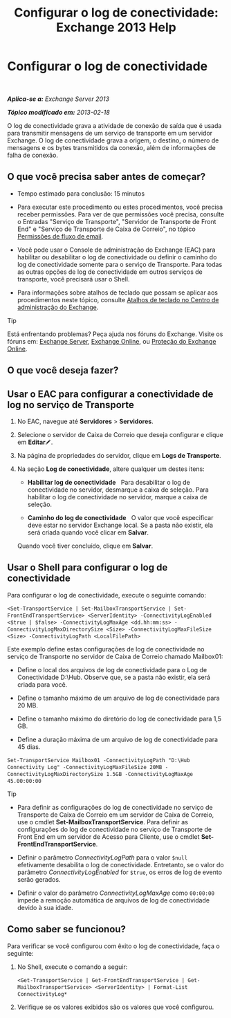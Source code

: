 ﻿---
title: 'Configurar o log de conectividade: Exchange 2013 Help'
TOCTitle: Configurar o log de conectividade
ms:assetid: 24e46a79-33ea-44e9-b03c-549db1c86a6f
ms:mtpsurl: https://technet.microsoft.com/pt-br/library/Aa996827(v=EXCHG.150)
ms:contentKeyID: 50485152
ms.date: 05/22/2018
mtps_version: v=EXCHG.150
ms.translationtype: MT
---

# Configurar o log de conectividade

 

_**Aplica-se a:** Exchange Server 2013_

_**Tópico modificado em:** 2013-02-18_

O log de conectividade grava a atividade de conexão de saída que é usada para transmitir mensagens de um serviço de transporte em um servidor Exchange. O log de conectividade grava a origem, o destino, o número de mensagens e os bytes transmitidos da conexão, além de informações de falha de conexão.

## O que você precisa saber antes de começar?

  - Tempo estimado para conclusão: 15 minutos

  - Para executar este procedimento ou estes procedimentos, você precisa receber permissões. Para ver de que permissões você precisa, consulte o Entradas "Serviço de Transporte", "Servidor de Transporte de Front End" e "Serviço de Transporte de Caixa de Correio", no tópico [Permissões de fluxo de email](mail-flow-permissions-exchange-2013-help.md).

  - Você pode usar o Console de administração do Exchange (EAC) para habilitar ou desabilitar o log de conectividade ou definir o caminho do log de conectividade somente para o serviço de Transporte. Para todas as outras opções de log de conectividade em outros serviços de transporte, você precisará usar o Shell.

  - Para informações sobre atalhos de teclado que possam se aplicar aos procedimentos neste tópico, consulte [Atalhos de teclado no Centro de administração do Exchange](keyboard-shortcuts-in-the-exchange-admin-center-exchange-online-protection-help.md).


> [!TIP]
> Está enfrentando problemas? Peça ajuda nos fóruns do Exchange. Visite os fóruns em: <A href="https://go.microsoft.com/fwlink/p/?linkid=60612">Exchange Server</A>, <A href="https://go.microsoft.com/fwlink/p/?linkid=267542">Exchange Online</A>, ou <A href="https://go.microsoft.com/fwlink/p/?linkid=285351">Proteção do Exchange Online</A>.



## O que você deseja fazer?

## Usar o EAC para configurar a conectividade de log no serviço de Transporte

1.  No EAC, navegue até **Servidores** \> **Servidores**.

2.  Selecione o servidor de Caixa de Correio que deseja configurar e clique em **Editar**![Ícone de edição](images/JJ218640.6f53ccb2-1f13-4c02-bea0-30690e6ea71d(EXCHG.150).gif "Ícone de edição").

3.  Na página de propriedades do servidor, clique em **Logs de Transporte**.

4.  Na seção **Log de conectividade**, altere qualquer um destes itens:
    
      - **Habilitar log de conectividade**   Para desabilitar o log de conectividade no servidor, desmarque a caixa de seleção. Para habilitar o log de conectividade no servidor, marque a caixa de seleção.
    
      - **Caminho do log de conectividade**   O valor que você especificar deve estar no servidor Exchange local. Se a pasta não existir, ela será criada quando você clicar em **Salvar**.
    
    Quando você tiver concluído, clique em **Salvar**.

## Usar o Shell para configurar o log de conectividade

Para configurar o log de conectividade, execute o seguinte comando:

    <Set-TransportService | Set-MailboxTransportService | Set-FrontEndTransportService> <ServerIdentity> -ConnectivityLogEnabled <$true | $false> -ConnectivityLogMaxAge <dd.hh:mm:ss> -ConnectivityLogMaxDirectorySize <Size> -ConnectivityLogMaxFileSize <Size> -ConnectivityLogPath <LocalFilePath>

Este exemplo define estas configurações de log de conectividade no serviço de Transporte no servidor de Caixa de Correio chamado Mailbox01:

  -  Define o local dos arquivos de log de conectividade para o Log de Conectividade D:\\Hub. Observe que, se a pasta não existir, ela será criada para você.

  -  Define o tamanho máximo de um arquivo de log de conectividade para 20 MB.

  -  Define o tamanho máximo do diretório do log de conectividade para 1,5 GB.

  -  Define a duração máxima de um arquivo de log de conectividade para 45 dias.

<!-- end list -->

    Set-TransportService Mailbox01 -ConnectivityLogPath "D:\Hub Connectivity Log" -ConnectivityLogMaxFileSize 20MB -ConnectivityLogMaxDirectorySize 1.5GB -ConnectivityLogMaxAge 45.00:00:00


> [!TIP]
> <UL>
> <LI>
> <P>Para definir as configurações do log de conectividade no serviço de Transporte de Caixa de Correio em um servidor de Caixa de Correio, use o cmdlet <STRONG>Set-MailboxTransportService</STRONG>. Para definir as configurações do log de conectividade no serviço de Transporte de Front End em um servidor de Acesso para Cliente, use o cmdlet <STRONG>Set-FrontEndTransportService</STRONG>.</P>
> <LI>
> <P>Definir o parâmetro <EM>ConnectivityLogPath</EM> para o valor <CODE>$null</CODE> efetivamente desabilita o log de conectividade. Entretanto, se o valor do parâmetro <EM>ConnectivityLogEnabled</EM> for <CODE>$true</CODE>, os erros de log de evento serão gerados.</P>
> <LI>
> <P>Definir o valor do parâmetro <EM>ConnectivityLogMaxAge</EM> como <CODE>00:00:00</CODE> impede a remoção automática de arquivos de log de conectividade devido à sua idade.</P></LI></UL>



## Como saber se funcionou?

Para verificar se você configurou com êxito o log de conectividade, faça o seguinte:

1.  No Shell, execute o comando a seguir:
    
        <Get-TransportService | Get-FrontEndTransportService | Get-MailboxTransportService> <ServerIdentity> | Format-List ConnectivityLog*

2.  Verifique se os valores exibidos são os valores que você configurou.

